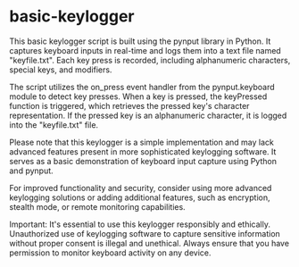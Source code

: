 # basic-keylogger
This basic keylogger script is built using the pynput library in Python. It captures keyboard inputs in real-time and logs them into a text file named "keyfile.txt". Each key press is recorded, including alphanumeric characters, special keys, and modifiers.

The script utilizes the on_press event handler from the pynput.keyboard module to detect key presses. When a key is pressed, the keyPressed function is triggered, which retrieves the pressed key's character representation. If the pressed key is an alphanumeric character, it is logged into the "keyfile.txt" file.

Please note that this keylogger is a simple implementation and may lack advanced features present in more sophisticated keylogging software. It serves as a basic demonstration of keyboard input capture using Python and pynput.

For improved functionality and security, consider using more advanced keylogging solutions or adding additional features, such as encryption, stealth mode, or remote monitoring capabilities.

Important: It's essential to use this keylogger responsibly and ethically. Unauthorized use of keylogging software to capture sensitive information without proper consent is illegal and unethical. Always ensure that you have permission to monitor keyboard activity on any device.
